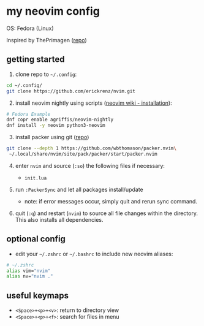 # my neovim config

OS: Fedora (Linux)

Inspired by ThePrimagen ([repo](https://github.com/ThePrimeagen/init.lua/tree/master))

## getting started

1. clone repo to `~/.config`:
```bash
cd ~/.config/
git clone https://github.com/erickrenz/nvim.git
```

2. install neovim nightly using scripts ([neovim wiki - installation](https://github.com/neovim/neovim/wiki/Installing-Neovim)):
```bash
# Fedora Example
dnf copr enable agriffis/neovim-nightly
dnf install -y neovim python3-neovim
```

3. install packer using git ([repo](https://github.com/wbthomason/packer.nvim))
```bash
git clone --depth 1 https://github.com/wbthomason/packer.nvim\
 ~/.local/share/nvim/site/pack/packer/start/packer.nvim
```

4. enter `nvim` and source (`:so`) the following files if necessary:
	- `init.lua`

5. run `:PackerSync` and let all packages install/update
	- note: if error messages occur, simply quit and rerun sync command.

6. quit (`:q`) and restart (`nvim`) to source all file changes within the directory. This also installs all dependencies.

## optional config

- edit your `~/.zshrc` or `~/.bashrc` to include new neovim aliases:
```bash
# ~/.zshrc
alias vim="nvim"
alias nv="nvim ."
```

## useful keymaps

- `<Space>+<p>+<v>`: return to directory view
- `<Space>+<p>+<f>`: search for files in menu
